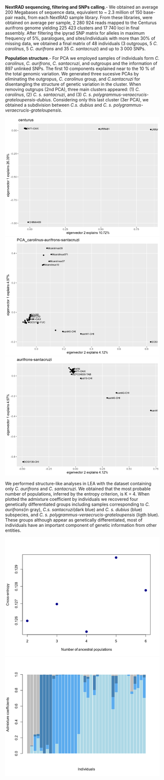**NextRAD sequencing, filtering and SNPs calling**.- We obtained an average 200 Megabases of sequence data, equivalent to ~ 2.3 million of 150 base-pair reads, from each NextRAD sample library. From these libraries, were obtained on average per sample, 2 280 924 reads mapped to the Centurus aurifrons genome yielding 225 423 clusters and 17 740 loci in final assembly. After filtering the ipyrad SNP matrix for alleles in maximum frequency of 5%, paralogues, and sites/individuals with more than 30% of missing data, we obtained a final matrix of 48 individuals (3 outgroups, 5 _C. carolinus_, 5 _C. aurifrons_ and 35 _C. santacruzi_) and up to 3 000 SNPs. 
  
**Population structure**.-  For PCA we employed samples of individuals form _C. carolinus_, _C. aurifrons_, _C. santacruzi_, and outgroups and the information of 897 unlinked SNPs. The first 10 components explained near to the 10 % of the total genomic variation. We generated three sucesive PCAs  by eliminating the outgropus, _C. carolinus_ group, and _C.santacruzi_ for disentangling the structure of genetic variation in the cluster. When removing outgrups (2nd PCA), three main clusters appeared:  (1) _C. carolinus_, (2) _C. s. santacruzi_, and (3) _C. s. polygrammus-veraecrucis-grateloupensis-dubius_. Considering only this last cluster (3er PCA), we obtained a subdivision between _C.s. dubius_ and _C. s. polygrammus-veraecrucis-grateloupensis_.
  
![](pca1.png)
![](pca2.png)
![](pca3.png)
  
We performed structure-like analyses in LEA with the dataset containing only _C. aurifrons_ and _C. santacruzi_. We obtained that the most probable number of populations, inferred by the entropy criterion, is K = 4. When plotted the admixture coefficient by individuals we recovered four genetically differentiated groups including samples corresponding to _C. aurifrons_(in gray), _C.s.  santacruzi_(dark blue) and _C. s. dubius_ (blue) subspecies, and _C. s. polygrammus-veraecrucis-grateloupensis_ (ligth blue). These groups although appear as genetically differentiated, most of individuals have an important component of genetic information from other entities.
  
![](bestK.png)
![](admixt_coeff.png)
